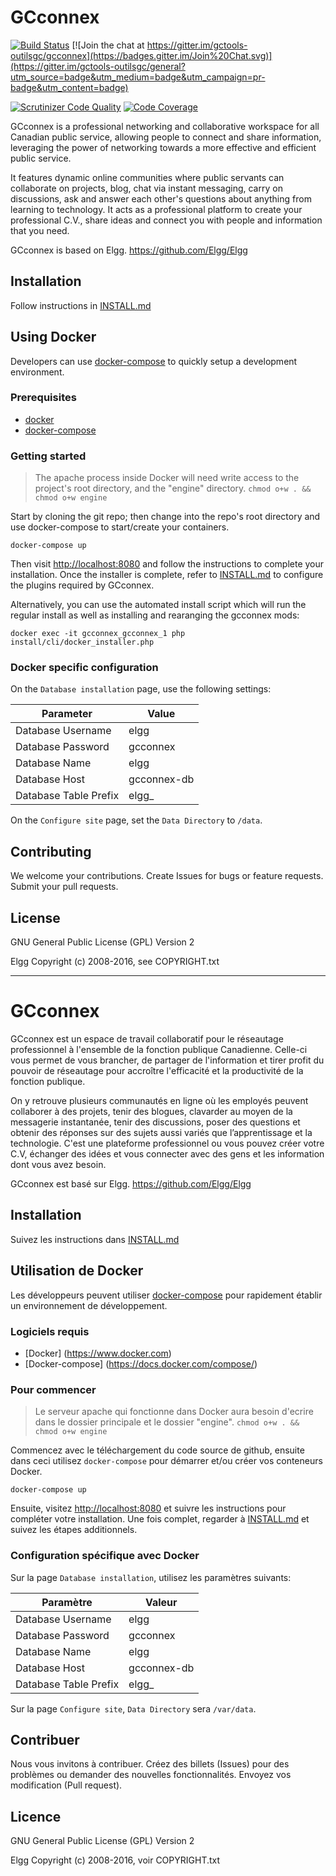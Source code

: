 
# GCconnex

[![Build Status](https://secure.travis-ci.org/gctools-outilsgc/gcconnex.svg?branch=gcconnex)](https://travis-ci.org/gctools-outilsgc/gcconnex)
[![Join the chat at https://gitter.im/gctools-outilsgc/gcconnex](https://badges.gitter.im/Join%20Chat.svg)](https://gitter.im/gctools-outilsgc/general?utm_source=badge&utm_medium=badge&utm_campaign=pr-badge&utm_content=badge)

[![Scrutinizer Code Quality](https://scrutinizer-ci.com/g/gctools-outilsgc/gcconnex/badges/quality-score.png?b=gcconnex)](https://scrutinizer-ci.com/g/gctools-outilsgc/gcconnex/?branch=gcconnex)
[![Code Coverage](https://scrutinizer-ci.com/g/gctools-outilsgc/gcconnex/badges/coverage.png?b=gcconnex)](https://scrutinizer-ci.com/g/gctools-outilsgc/gcconnex/?branch=gcconnex)

GCconnex is a professional networking and collaborative workspace for all Canadian public service, allowing people to connect and share information, leveraging the power of networking towards a more effective and efficient public service.

It features dynamic online communities where public servants can collaborate on projects, blog, chat via instant messaging, carry on discussions, ask and answer each other's questions about anything from learning to technology. It acts as a professional platform to create your professional C.V., share ideas and connect you with people and information that you need.

GCconnex is based on Elgg. https://github.com/Elgg/Elgg

## Installation

Follow instructions in [INSTALL.md](INSTALL.md)

## Using Docker

Developers can use [docker-compose](https://docs.docker.com/compose/) to
quickly setup a development environment.

### Prerequisites

* [docker](https://www.docker.com)
* [docker-compose](https://docs.docker.com/compose/)

### Getting started

> The apache process inside Docker will need write access to the project's root
> directory, and the "engine" directory.  ```chmod o+w . && chmod o+w engine```

Start by cloning the git repo; then change into the repo's root directory and
use docker-compose to start/create your containers.

    docker-compose up

Then visit [http://localhost:8080](http://localhost:8080) and follow the
instructions to complete your installation.  Once the installer is complete,
refer to [INSTALL.md](INSTALL.md#configure-plugins) to configure the plugins
required by GCconnex.

Alternatively, you can use the automated install script which will run the regular install as well as installing and rearanging the gcconnex mods:

    docker exec -it gcconnex_gcconnex_1 php install/cli/docker_installer.php

### Docker specific configuration

On the `Database installation` page, use the following settings:

| Parameter             | Value         |
| --------------------- | ------------- |
| Database Username     | elgg          |
| Database Password     | gcconnex      |
| Database Name         | elgg          |
| Database Host         | gcconnex-db   |
| Database Table Prefix | elgg_         |

On the `Configure site` page, set the `Data Directory` to `/data`.

## Contributing

We welcome your contributions. Create Issues for bugs or feature requests. Submit your pull requests.

## License

GNU General Public License (GPL) Version 2

Elgg Copyright (c) 2008-2016, see COPYRIGHT.txt

-------------------------------------------------------------------

# GCconnex

GCconnex est un espace de travail collaboratif pour le réseautage professionnel à l'ensemble de la fonction publique Canadienne. Celle-ci vous permet de vous brancher, de partager de l'information et tirer profit du pouvoir de réseautage pour accroître l'efficacité et la productivité de la fonction publique.

On y retrouve plusieurs communautés en ligne où les employés peuvent collaborer à des projets, tenir des blogues, clavarder au moyen de la messagerie instantanée, tenir des discussions, poser des questions et obtenir des réponses sur des sujets aussi variés que l’apprentissage et la technologie. C'est une plateforme professionnel ou vous pouvez créer votre C.V, échanger des idées et vous connecter avec des gens et les information dont vous avez besoin.

GCconnex est basé sur Elgg. https://github.com/Elgg/Elgg

## Installation

Suivez les instructions dans [INSTALL.md](INSTALL.md)

## Utilisation de Docker

Les développeurs peuvent utiliser
[docker-compose](https://docs.docker.com/compose/) pour rapidement établir un
environnement de développement.

### Logiciels requis

* [Docker] (https://www.docker.com)
* [Docker-compose] (https://docs.docker.com/compose/)

### Pour commencer

> Le serveur apache qui fonctionne dans Docker aura besoin d'ecrire dans le dossier
> principale et le dossier "engine".  ```chmod o+w . && chmod o+w engine```

Commencez avec le téléchargement du code source de github, ensuite dans ceci
utilisez `docker-compose` pour démarrer et/ou créer vos conteneurs Docker.

    docker-compose up

Ensuite, visitez [http://localhost:8080](http://localhost:8080) et suivre les
instructions pour compléter votre installation.  Une fois complet, regarder à
[INSTALL.md](INSTALL.md#configure-plugins) et suivez les étapes additionnels.

### Configuration spécifique avec Docker

Sur la page `Database installation`, utilisez les paramètres suivants:

| Paramètre             | Valeur        |
| --------------------- | ------------- |
| Database Username     | elgg          |
| Database Password     | gcconnex      |
| Database Name         | elgg          |
| Database Host         | gcconnex-db   |
| Database Table Prefix | elgg_         |

Sur la page `Configure site`, `Data Directory` sera `/var/data`.

## Contribuer

Nous vous invitons à contribuer.  Créez des billets (Issues) pour des problèmes ou demander des nouvelles fonctionnalités.  Envoyez vos modification (Pull request).

## Licence

GNU General Public License (GPL) Version 2

Elgg Copyright (c) 2008-2016, voir COPYRIGHT.txt
